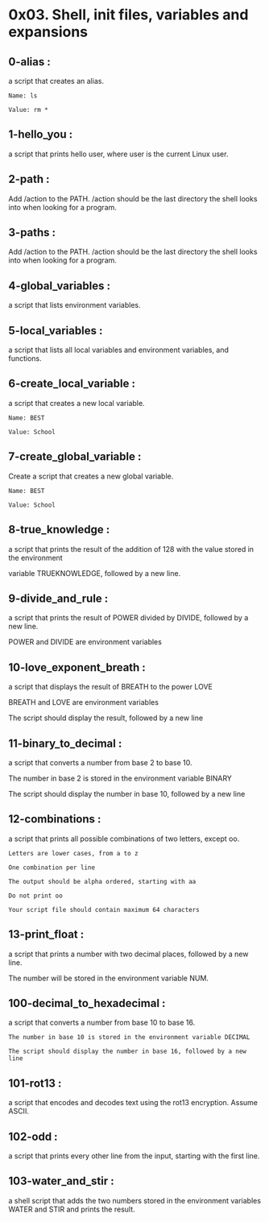 #   0x03. Shell, init files, variables and expansions

##  0-alias :

a script that creates an alias.

	Name: ls

	Value: rm *

## 1-hello_you :

a script that prints hello user, where user is the current Linux user.


## 2-path :

Add /action to the PATH. /action should be the last directory the shell looks into when looking for a program.

## 3-paths :

Add /action to the PATH. /action should be the last directory the shell looks into when looking for a program.

##  4-global_variables :

a script that lists environment variables.

##  5-local_variables :

a script that lists all local variables and environment variables, and functions.

##  6-create_local_variable :

a script that creates a new local variable.

	Name: BEST

	Value: School

##  7-create_global_variable :

Create a script that creates a new global variable.

	Name: BEST

	Value: School

## 8-true_knowledge :

a script that prints the result of the addition of 128 with the value stored in the environment

 variable TRUEKNOWLEDGE, followed by a new line.

## 9-divide_and_rule :

a script that prints the result of POWER divided by DIVIDE, followed by a new line.

POWER and DIVIDE are environment variables

## 10-love_exponent_breath :

a script that displays the result of BREATH to the power LOVE

BREATH and LOVE are environment variables

The script should display the result, followed by a new line

##  11-binary_to_decimal :

a script that converts a number from base 2 to base 10.

The number in base 2 is stored in the environment variable BINARY

The script should display the number in base 10, followed by a new line

##  12-combinations :


a script that prints all possible combinations of two letters, except oo.

	Letters are lower cases, from a to z

	One combination per line

	The output should be alpha ordered, starting with aa

	Do not print oo

	Your script file should contain maximum 64 characters


##  13-print_float :

a script that prints a number with two decimal places, followed by a new line.

The number will be stored in the environment variable NUM.

##  100-decimal_to_hexadecimal :

a script that converts a number from base 10 to base 16.

	The number in base 10 is stored in the environment variable DECIMAL

	The script should display the number in base 16, followed by a new line

##  101-rot13 :

a script that encodes and decodes text using the rot13 encryption. Assume ASCII.

##  102-odd :

a script that prints every other line from the input, starting with the first line.

##  103-water_and_stir :

a shell script that adds the two numbers stored in the environment variables WATER and STIR and prints the result.


